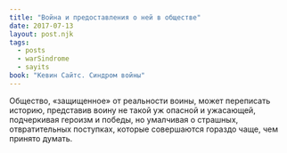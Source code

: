 ```yaml
---
title: "Война и предоставления о ней в обществе"
date: 2017-07-13
layout: post.njk
tags:
  - posts
  - warSindrome
  - sayits
book: "Кевин Сайтс. Синдром войны"
---
```


Общество, «защищенное» от реальности воины, может переписать историю, представив воину не такой уж опасной и ужасающей, подчеркивая героизм и победы, но умалчивая о страшных, отвратительных поступках, которые совершаются гораздо чаще, чем принято думать.
